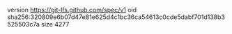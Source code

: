 version https://git-lfs.github.com/spec/v1
oid sha256:320809e6b07d47e81e625d4c1bc36ca54613c0cde5dabf701d138b3525503c7a
size 4277
